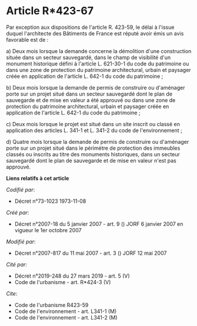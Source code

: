 # Article R*423-67

Par exception aux dispositions de l'article R. 423-59, le délai à l'issue duquel l'architecte des Bâtiments de France est
réputé avoir émis un avis favorable est de :

a) Deux mois lorsque la demande concerne la démolition d'une construction située dans un secteur sauvegardé, dans le champ de
visibilité d'un monument historique défini à l'article L. 621-30-1 du code du patrimoine ou dans une zone de protection du
patrimoine architectural, urbain et paysager créée en application de l'article L. 642-1 du code du patrimoine ;

b) Deux mois lorsque la demande de permis de construire ou d'aménager porte sur un projet situé dans un secteur sauvegardé
dont le plan de sauvegarde et de mise en valeur a été approuvé ou dans une zone de protection du patrimoine architectural,
urbain et paysager créée en application de l'article L. 642-1 du code du patrimoine ;

c) Deux mois lorsque le projet est situé dans un site inscrit ou classé en application des articles L. 341-1 et L. 341-2 du
code de l'environnement ;

d) Quatre mois lorsque la demande de permis de construire ou d'aménager porte sur un projet situé dans le périmètre de
protection des immeubles classés ou inscrits au titre des monuments historiques, dans un secteur sauvegardé dont le plan de
sauvegarde et de mise en valeur n'est pas approuvé.

**Liens relatifs à cet article**

_Codifié par_:

  - Décret n°73-1023 1973-11-08

_Créé par_:

  - Décret n°2007-18 du 5 janvier 2007 - art. 9 () JORF 6 janvier 2007 en vigueur le 1er octobre 2007

_Modifié par_:

  - Décret n°2007-817 du 11 mai 2007 - art. 3 () JORF 12 mai 2007

_Cité par_:

  - Décret n°2019-248 du 27 mars 2019 - art. 5 (V)
  - Code de l'urbanisme - art. R*424-3 (V)

_Cite_:

  - Code de l'urbanisme R423-59
  - Code de l'environnement - art. L341-1 (M)
  - Code de l'environnement - art. L341-2 (M)
